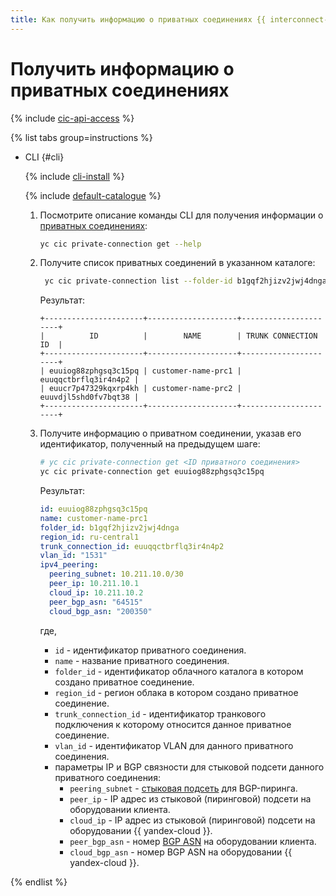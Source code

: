 ```yaml
---
title: Как получить информацию о приватных соединениях {{ interconnect-name }}
---
```


# Получить информацию о приватных соединениях

{% include [cic-api-access](../../_includes/interconnect/cic-api-access.md) %}

{% list tabs group=instructions %}

- CLI {#cli}

  {% include [cli-install](../../_includes/cli-install.md) %}

  {% include [default-catalogue](../../_includes/default-catalogue.md) %}

  1. Посмотрите описание команды CLI для получения информации о [приватных соединениях](../concepts/priv-con.md):

      ```bash
      yc cic private-connection get --help
      ```

  1. Получите список приватных соединений в указанном каталоге:

     ```bash
      yc cic private-connection list --folder-id b1gqf2hjizv2jwj4dnga
      ```

      Результат:

      ```text
      +----------------------+--------------------+----------------------+
      |          ID          |        NAME        | TRUNK CONNECTION ID  |
      +----------------------+--------------------+----------------------+
      | euuiog88zphgsq3c15pq | customer-name-prc1 | euuqqctbrflq3ir4n4p2 |
      | euucr7p47329kqxrp4kh | customer-name-prc2 | euuvdjl5shd0fv7bqt38 |
      +----------------------+--------------------+----------------------+      
      ```

  1. Получите информацию о приватном соединении, указав его идентификатор, полученный на предыдущем шаге:

      ```bash
      # yc cic private-connection get <ID приватного соединения>
      yc cic private-connection get euuiog88zphgsq3c15pq 
      ```

      Результат:

      ```yml
      id: euuiog88zphgsq3c15pq
      name: customer-name-prc1
      folder_id: b1gqf2hjizv2jwj4dnga
      region_id: ru-central1
      trunk_connection_id: euuqqctbrflq3ir4n4p2
      vlan_id: "1531"
      ipv4_peering:
        peering_subnet: 10.211.10.0/30
        peer_ip: 10.211.10.1
        cloud_ip: 10.211.10.2
        peer_bgp_asn: "64515"
        cloud_bgp_asn: "200350"
      ```

      где,
      * `id` - идентификатор приватного соединения.
      * `name` - название приватного соединения.
      * `folder_id` - идентификатор облачного каталога в котором создано приватное соединение.
      * `region_id` - регион облака в котором создано приватное соединение.
      * `trunk_connection_id` - идентификатор транкового подключения к которому относится данное приватное соединение.
      * `vlan_id` - идентификатор VLAN для данного приватного соединения.
      * параметры IP и BGP связности для стыковой подсети данного приватного соединения:
         * `peering_subnet` - [стыковая подсеть](../../interconnect/concepts/priv-con.md#priv-address) для BGP-пиринга.
         * `peer_ip` - IP адрес из стыковой (пиринговой) подсети на оборудовании клиента.
         * `cloud_ip` - IP адрес из стыковой (пиринговой) подсети на оборудовании {{ yandex-cloud }}.
         * `peer_bgp_asn` - номер [BGP ASN](../../interconnect/concepts/priv-con.md#bgp-asn) на оборудовании клиента.
         * `cloud_bgp_asn` - номер BGP ASN на оборудовании {{ yandex-cloud }}.

{% endlist %}
